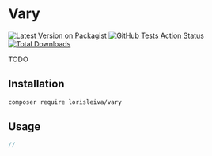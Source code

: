 # Vary

[![Latest Version on Packagist](https://img.shields.io/packagist/v/lorisleiva/vary.svg)](https://packagist.org/packages/lorisleiva/vary)
[![GitHub Tests Action Status](https://img.shields.io/github/workflow/status/lorisleiva/vary/Tests?label=tests)](https://github.com/lorisleiva/vary/actions?query=workflow%3ATests+branch%3Amain)
[![Total Downloads](https://img.shields.io/packagist/dt/lorisleiva/vary.svg)](https://packagist.org/packages/lorisleiva/vary)

TODO

## Installation

```bash
composer require lorisleiva/vary
```

## Usage

``` php
//
```

